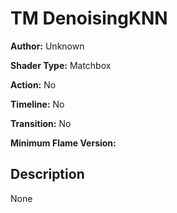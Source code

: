 # TM DenoisingKNN

**Author:** Unknown

**Shader Type:** Matchbox

**Action:** No

**Timeline:** No

**Transition:** No

**Minimum Flame Version:** 


## Description
None
